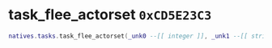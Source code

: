 # task_flee_actorset `0xCD5E23C3`

```lua
natives.tasks.task_flee_actorset(_unk0 --[[ integer ]], _unk1 --[[ string ]], _unk2 --[[ number ]], _unk3 --[[ number ]], _unk4 --[[ integer ]], _unk5 --[[ integer ]], _unk6 --[[ integer ]])
```